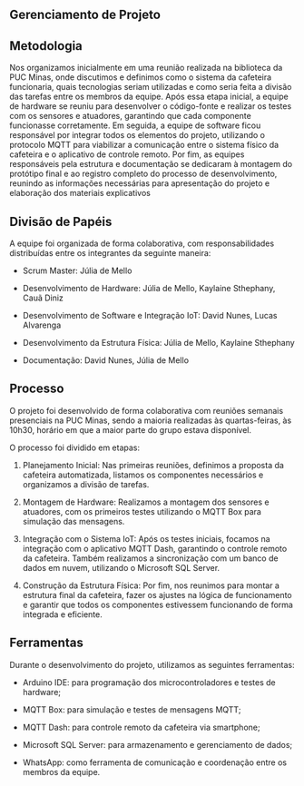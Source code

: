 ## Gerenciamento de Projeto

## Metodologia

 Nos organizamos inicialmente em uma reunião realizada na biblioteca da PUC Minas, onde discutimos e definimos como o sistema da cafeteira funcionaria, quais tecnologias seriam utilizadas e como seria feita a divisão das tarefas entre os membros da equipe.
 Após essa etapa inicial, a equipe de hardware se reuniu para desenvolver o código-fonte e realizar os testes com os sensores e atuadores, garantindo que cada componente funcionasse corretamente. Em seguida, a equipe de software ficou responsável por integrar todos os elementos do projeto, utilizando o protocolo MQTT para viabilizar a comunicação entre o sistema físico da cafeteira e o aplicativo de controle remoto.
 Por fim, as equipes responsáveis pela estrutura e documentação se dedicaram à montagem do protótipo final e ao registro completo do processo de desenvolvimento, reunindo as informações necessárias para apresentação do projeto e elaboração dos materiais explicativos

## Divisão de Papéis
A equipe foi organizada de forma colaborativa, com responsabilidades distribuídas entre os integrantes da seguinte maneira:

- Scrum Master:
Júlia de Mello

- Desenvolvimento de Hardware:
Júlia de Mello, Kaylaine Sthephany, Cauã Diniz

- Desenvolvimento de Software e Integração IoT:
David Nunes, Lucas Alvarenga

- Desenvolvimento da Estrutura Física:
Júlia de Mello, Kaylaine Sthephany

- Documentação:
David Nunes, Júlia de Mello

## Processo

O projeto foi desenvolvido de forma colaborativa com reuniões semanais presenciais na PUC Minas, sendo a maioria realizadas às quartas-feiras, às 10h30, horário em que a maior parte do grupo estava disponível.

O processo foi dividido em etapas:

1. Planejamento Inicial:
Nas primeiras reuniões, definimos a proposta da cafeteira automatizada, listamos os componentes necessários e organizamos a divisão de tarefas.

2. Montagem de Hardware:
Realizamos a montagem dos sensores e atuadores, com os primeiros testes utilizando o MQTT Box para simulação das mensagens.

3. Integração com o Sistema IoT:
Após os testes iniciais, focamos na integração com o aplicativo MQTT Dash, garantindo o controle remoto da cafeteira. Também realizamos a sincronização com um banco de dados em nuvem, utilizando o Microsoft SQL Server.

4. Construção da Estrutura Física:
Por fim, nos reunimos para montar a estrutura final da cafeteira, fazer os ajustes na lógica de funcionamento e garantir que todos os componentes estivessem funcionando de forma integrada e eficiente.

## Ferramentas

Durante o desenvolvimento do projeto, utilizamos as seguintes ferramentas:

- Arduino IDE: para programação dos microcontroladores e testes de hardware;

- MQTT Box: para simulação e testes de mensagens MQTT;

- MQTT Dash: para controle remoto da cafeteira via smartphone;

- Microsoft SQL Server: para armazenamento e gerenciamento de dados;

- WhatsApp: como ferramenta de comunicação e coordenação entre os membros da equipe.

